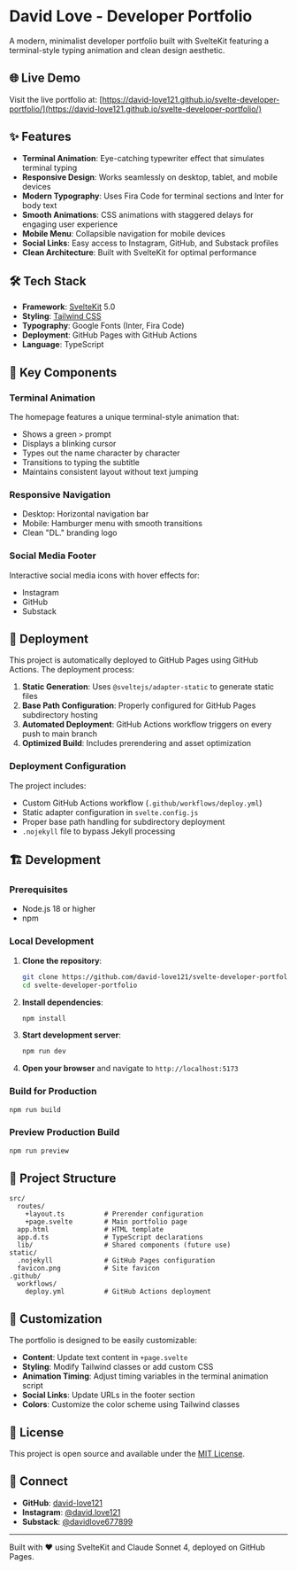 # David Love - Developer Portfolio

A modern, minimalist developer portfolio built with SvelteKit featuring a terminal-style typing animation and clean design aesthetic.

## 🌐 Live Demo

Visit the live portfolio at: [https://david-love121.github.io/svelte-developer-portfolio/](https://david-love121.github.io/svelte-developer-portfolio/)

## ✨ Features

- **Terminal Animation**: Eye-catching typewriter effect that simulates terminal typing
- **Responsive Design**: Works seamlessly on desktop, tablet, and mobile devices
- **Modern Typography**: Uses Fira Code for terminal sections and Inter for body text
- **Smooth Animations**: CSS animations with staggered delays for engaging user experience
- **Mobile Menu**: Collapsible navigation for mobile devices
- **Social Links**: Easy access to Instagram, GitHub, and Substack profiles
- **Clean Architecture**: Built with SvelteKit for optimal performance

## 🛠️ Tech Stack

- **Framework**: [SvelteKit](https://kit.svelte.dev/) 5.0
- **Styling**: [Tailwind CSS](https://tailwindcss.com/) 
- **Typography**: Google Fonts (Inter, Fira Code)
- **Deployment**: GitHub Pages with GitHub Actions
- **Language**: TypeScript

## 🎯 Key Components

### Terminal Animation
The homepage features a unique terminal-style animation that:
- Shows a green `>` prompt
- Displays a blinking cursor
- Types out the name character by character
- Transitions to typing the subtitle
- Maintains consistent layout without text jumping

### Responsive Navigation
- Desktop: Horizontal navigation bar
- Mobile: Hamburger menu with smooth transitions
- Clean "DL." branding logo

### Social Media Footer
Interactive social media icons with hover effects for:
- Instagram
- GitHub  
- Substack

## 🚀 Deployment

This project is automatically deployed to GitHub Pages using GitHub Actions. The deployment process:

1. **Static Generation**: Uses `@sveltejs/adapter-static` to generate static files
2. **Base Path Configuration**: Properly configured for GitHub Pages subdirectory hosting
3. **Automated Deployment**: GitHub Actions workflow triggers on every push to main branch
4. **Optimized Build**: Includes prerendering and asset optimization

### Deployment Configuration

The project includes:
- Custom GitHub Actions workflow (`.github/workflows/deploy.yml`)
- Static adapter configuration in `svelte.config.js`
- Proper base path handling for subdirectory deployment
- `.nojekyll` file to bypass Jekyll processing

## 🏗️ Development

### Prerequisites
- Node.js 18 or higher
- npm

### Local Development

1. **Clone the repository**:
   ```bash
   git clone https://github.com/david-love121/svelte-developer-portfolio.git
   cd svelte-developer-portfolio
   ```

2. **Install dependencies**:
   ```bash
   npm install
   ```

3. **Start development server**:
   ```bash
   npm run dev
   ```

4. **Open your browser** and navigate to `http://localhost:5173`

### Build for Production

```bash
npm run build
```

### Preview Production Build

```bash
npm run preview
```

## 📁 Project Structure

```
src/
  routes/
    +layout.ts          # Prerender configuration
    +page.svelte        # Main portfolio page
  app.html              # HTML template
  app.d.ts              # TypeScript declarations
  lib/                  # Shared components (future use)
static/
  .nojekyll             # GitHub Pages configuration
  favicon.png           # Site favicon
.github/
  workflows/
    deploy.yml          # GitHub Actions deployment
```

## 🎨 Customization

The portfolio is designed to be easily customizable:

- **Content**: Update text content in `+page.svelte`
- **Styling**: Modify Tailwind classes or add custom CSS
- **Animation Timing**: Adjust timing variables in the terminal animation script
- **Social Links**: Update URLs in the footer section
- **Colors**: Customize the color scheme using Tailwind classes

## 📝 License

This project is open source and available under the [MIT License](LICENSE).

## 🤝 Connect

- **GitHub**: [david-love121](https://github.com/david-love121)
- **Instagram**: [@david.love121](https://www.instagram.com/david.love121/)
- **Substack**: [@davidlove677899](https://substack.com/@davidlove677899)

---

Built with ❤️ using SvelteKit and Claude Sonnet 4, deployed on GitHub Pages.

